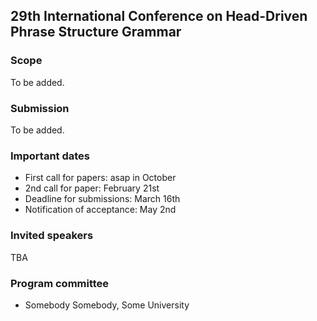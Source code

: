 ## 29th International Conference on Head-Driven Phrase Structure Grammar

### Scope

To be added.

### Submission

To be added.


### Important dates

- First call for papers: asap in October
- 2nd call for paper: February 21st
- Deadline for submissions: March 16th
- Notification of acceptance: May 2nd


### Invited speakers

TBA

### Program committee

- Somebody Somebody, Some University

